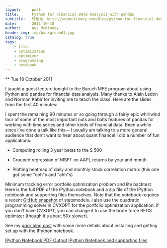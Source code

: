 ```yaml
---
layout:     post
title:      Python for Financial Data Analysis with pandas
subtitle:   转载自：http://wesmckinney.com/blog/python-for-financial-data-analysis-with-pandas/
date:       2011-10-18
author:     Wes McKinney
header-img: img/background1.jpg
catalog: true
tags:
    - files
    - optimization
    - optimizer
    - programming
    - notebook
---
```






** Tue 18 October 2011

 

I taught a guest lecture tonight to the Baruch MFE program about using Python and pandas for financial data analysis. Many thanks to Alain Ledon and Norman Kabir for inviting me to teach the class. Here are the slides from the first 40 minutes:


I spent the remaining 90 minutes or so going through a fairly epic whirlwind tour of some of the most important nuts and bolts features of pandas for working with time series and other kinds of financial data. Been a while since I've done a talk like this— I usually am talking to a more general audience that don't want to hear about quant finance! I did a number of fun applications:

- Computing rolling 3 year betas to the S 500

- Grouped regression of MSFT on AAPL returns by year and month

- Plotting heatmap of daily and monthly stock correlation matrix (this one got some "ooh"s and "ahh"s)

Minimum tracking error portfolio optimization problem and lite backtest
Here is the full PDF of the IPython notebook and a zip file of the IPython notebook and supporting files themselves. Note that the notebook requires a recent [GitHub snapshot](http://github.com/statsmodels/statsmodels) of statsmodels. I also use the quadratic programming solver in CVXOPT for the portfolio optimization application: if you don't have CVXOPT, you can change it to use the brute force BFGS optimizer (though it's about 50x slower).

See my [prior blog post](http://wesmckinney.com/blog?p=202) with some more details about installing and getting set up with the IPython notebook.

[IPython Notebook PDF Output](http://wesmckinney.com/files/20111017/notebook_output.pdf)
[IPython Notebook and supporting files](http://wesmckinney.com/files/20111017/notebooks.zip)
